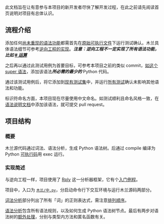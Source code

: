 此文档旨在让有意参与本项目的新开发者尽快了解开发过程，在此之前请先阅读首页说明对项目有总体认识。

## 流程介绍

添加任何[尚未重现的语法功能](https://gitee.com/MulanRevive/mulan-rework/issues/I1SEU5?from=project-issue)都需首先在[原始可执行文件](https://gitee.com/MulanRevive/bounty/tree/master/%E5%8E%9F%E5%A7%8B%E8%B5%84%E6%96%99/%E5%8F%AF%E6%89%A7%E8%A1%8C%E6%96%87%E4%BB%B6)下运行测试确认。木兰具体语法细节可参考[逆向工程的实现](https://github.com/MulanRevive/mulan)。***注意：逆向工程不一定实现了所有语法功能，比如 [# 运算](https://gitee.com/MulanRevive/mulan-rework/issues/I23FKW?from=project-issue)***

之后再以通过此测试用例为首要目标，可参考本项目之前的类似 commit，[如这个 super 语法](https://gitee.com/MulanRevive/mulan-rework/commit/92f35b8948b38ab460047d920a0f91c71c575ccd)，添加该语法***所必需的最少的*** Python 代码。

通过该测试用例后，将它添加到[现有测试集](https://gitee.com/MulanRevive/mulan-rework/blob/master/%E6%B5%8B%E8%AF%95/%E6%9C%9F%E6%9C%9B%E5%80%BC%E8%A1%A8.py)中，并运行[所有测试](https://gitee.com/MulanRevive/mulan-rework)确认未影响其他语法和功能。

标识符命名方面，本项目现在尽量使用中文命名。如测试顺利且命名风格一致，在[语法说明文档](语法说明.md)中添加该语法，就可提交 pull request。

## 项目结构

### 概要

木兰源代码通过词法、语法分析，生成 Python 语法树。后通过 compile 编译为 Python [可执行码](https://stackoverflow.com/questions/5768684/what-is-a-python-code-object)用 exec 运行。

### 实现简述

与逆向工程一样，项目使用了 [Rply](https://pypi.org/project/rply/) 这一分析器框架，它有个[入门例程](https://zhuanlan.zhihu.com/p/104345761)。

项目中，入口为 [`木兰/中.py`](../木兰/中.py)，分启动命令行下交互环境与运行木兰源码两部分。

[词法分析](../木兰/分析器/词法分析器.py)部分列出了所有「词」的正则表达式，需注意[排列顺序](https://zhuanlan.zhihu.com/p/142290539)。

[语法分析](../木兰/分析器/语法分析器.py)包含所有语法规则，以及如何生成 Python 语法树节点。最后有两步对语法树的[额外处理](../木兰/分析器/语法树处理.py)，分别与类型内方法和匿名函数有关。
